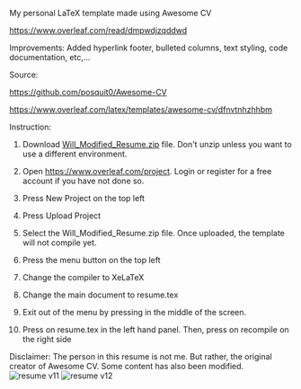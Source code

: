 My personal LaTeX template made using Awesome CV

https://www.overleaf.com/read/dmpwdjzqddwd

Improvements: Added hyperlink footer, bulleted columns, text styling, code documentation, etc,...

Source:

https://github.com/posquit0/Awesome-CV

https://www.overleaf.com/latex/templates/awesome-cv/dfnvtnhzhhbm


Instruction:

1. Download [Will_Modified_Resume.zip](https://github.com/willb256/Will-Modified-Resume/blob/main/Will_Modified_Resume.zip) file. Don't unzip unless you want to use a different environment. 

2. Open https://www.overleaf.com/project. Login or register for a free account if you have not done so. 

3. Press New Project on the top left

4. Press Upload Project

5. Select the Will_Modified_Resume.zip file. Once uploaded, the template will not compile yet.

6. Press the menu button on the top left

7. Change the compiler to XeLaTeX

8. Change the main document to resume.tex

9. Exit out of the menu by pressing in the middle of the screen. 

10. Press on resume.tex in the left hand panel. Then, press on recompile on the right side


Disclaimer: The person in this resume is not me. But rather, the original creator of Awesome CV. Some content has also been modified.
![resume v11](https://user-images.githubusercontent.com/59489624/183143158-5b55b13b-9d4d-4eaf-8103-581957bd89eb.png)
![resume v12](https://user-images.githubusercontent.com/59489624/183143163-aaa80a1f-3c5c-4881-a43a-afe433a45335.png)
